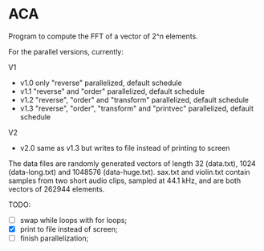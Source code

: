 # ACA

Program to compute the FFT of a vector of 2^n elements.

For the parallel versions, currently:

V1
- v1.0 only "reverse" parallelized, default schedule
- v1.1 "reverse" and "order" parallelized, default schedule
- v1.2 "reverse", "order" and "transform" parallelized, default schedule
- v1.3 "reverse", "order", "transform" and "printvec" parallelized, default schedule

V2
- v2.0 same as v1.3 but writes to file instead of printing to screen

The data files are randomly generated vectors of length 32 (data.txt), 1024 (data-long.txt) and 1048576 (data-huge.txt). sax.txt and violin.txt contain samples from two short audio clips, sampled at 44.1 kHz, and are both vectors of 262944 elements.

TODO: 
- [ ] swap while loops with for loops; 
- [x] print to file instead of screen; 
- [ ] finish parallelization;
